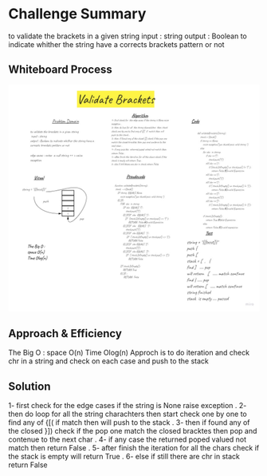 # Challenge Summary
to validate the brackets in a given string 
 input : string
output : Boolean to indicate whither the string have a corrects brackets pattern or not


## Whiteboard Process
![challenge 13 ](./stack_queue_brackets/Challenge13.jpg)

## Approach & Efficiency
The Big O :
space O(n)
Time Olog(n)
Approch is to do iteration and check chr in a string and check on each case and push to the stack 



## Solution
1- first check for  the edge cases if the string is None raise exception .
2- then do loop for all  the string charachters  then start check one by one to find any of {[(  if  match then will push to the stack .
3- then if found any of the closed }]) check if the pop one match the closed bracktes then pop and contenue to the next char .
4- if any case the  returned poped valued not match then return False .
5- after finish the iteration for all the chars check if the stack is empty will return True .
6- else if still there are chr in stack return False
